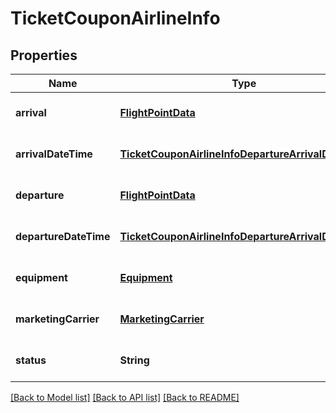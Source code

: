 # TicketCouponAirlineInfo
## Properties

| Name | Type | Description | Notes |
|------------ | ------------- | ------------- | -------------|
| **arrival** | [**FlightPointData**](FlightPointData.md) |  | [optional] [default to null] |
| **arrivalDateTime** | [**TicketCouponAirlineInfoDepartureArrivalDateTime**](TicketCouponAirlineInfoDepartureArrivalDateTime.md) |  | [optional] [default to null] |
| **departure** | [**FlightPointData**](FlightPointData.md) |  | [optional] [default to null] |
| **departureDateTime** | [**TicketCouponAirlineInfoDepartureArrivalDateTime**](TicketCouponAirlineInfoDepartureArrivalDateTime.md) |  | [optional] [default to null] |
| **equipment** | [**Equipment**](Equipment.md) |  | [optional] [default to null] |
| **marketingCarrier** | [**MarketingCarrier**](MarketingCarrier.md) |  | [optional] [default to null] |
| **status** | **String** | Flight Segment status | [optional] [default to null] |

[[Back to Model list]](../README.md#documentation-for-models) [[Back to API list]](../README.md#documentation-for-api-endpoints) [[Back to README]](../README.md)


